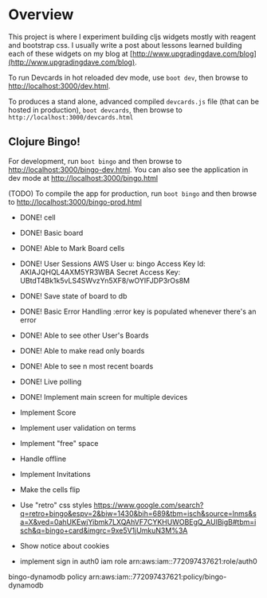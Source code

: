 # Overview

This project is where I experiment building cljs widgets mostly with
reagent and bootstrap css. I usually write a post about lessons
learned building each of these widgets on my blog at
[http://www.upgradingdave.com/blog](http://www.upgradingdave.com/blog).

To run Devcards in hot reloaded dev mode, use `boot dev`, then browse
to [http://localhost:3000/dev.html](http://localhost:3000/dev.html).

To produces a stand alone, advanced compiled `devcards.js` file (that
can be hosted in production), `boot devcards`, then browse to
`http://localhost:3000/devcards.html`

## Clojure Bingo!

For development, run `boot bingo` and then browse to
[http://localhost:3000/bingo-dev.html](http://localhost:3000/bingo-dev.html).
You can also see the application in dev mode at
[http://localhost:3000/bingo.html](http://localhost:3000/bingo.html)

(TODO)
To compile the app for production, run `boot bingo` and then browse to
[http://localhost:3000/bingo-prod.html](http://localhost:3000/bingo-prod.html)

- DONE! cell

- DONE! Basic board

- DONE! Able to Mark Board cells

- DONE! User Sessions
AWS User
u: bingo
Access Key Id:     AKIAJQHQL4AXM5YR3WBA
Secret Access Key: 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

- DONE! Save state of board to db

- DONE! Basic Error Handling
  :error key is populated whenever there's an error

- DONE! Able to see other User's Boards

- DONE! Able to make read only boards

- DONE! Able to see n most recent boards

- DONE! Live polling

- DONE! Implement main screen for multiple devices

- Implement Score

- Implement user validation on terms

- Implement "free" space

- Handle offline

- Implement Invitations

- Make the cells flip

- Use "retro" css styles
https://www.google.com/search?q=retro+bingo&espv=2&biw=1430&bih=689&tbm=isch&source=lnms&sa=X&ved=0ahUKEwjYibmk7LXQAhVF7CYKHUWOBEgQ_AUIBigB#tbm=isch&q=bingo+card&imgrc=9xe5V1jUmkuN3M%3A

- Show notice about cookies

- implement sign in
auth0 iam role
arn:aws:iam::772097437621:role/auth0

bingo-dynamodb policy
arn:aws:iam::772097437621:policy/bingo-dynamodb


